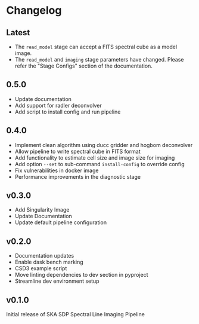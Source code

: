 # Changelog

## Latest

- The `read_model` stage can accept a FITS spectral cube as a model image.
- The `read_model` and `imaging` stage parameters have changed. Please refer the "Stage Configs" section of the documentation.

## 0.5.0

- Update documentation
- Add support for radler deconvolver
- Add script to install config and run pipeline

## 0.4.0

- Implement clean algorithm using ducc gridder and hogbom deconvolver
- Allow pipeline to write spectral cube in FITS format
- Add functionality to estimate cell size and image size for imaging
- Add option `--set` to sub-command `install-config` to override config
- Fix vulnerabilities in docker image
- Performance improvements in the diagnostic stage

## v0.3.0

- Add Singularity Image
- Update Documentation
- Update default pipeline configuration

## v0.2.0

- Documentation updates
- Enable dask bench marking
- CSD3 example script
- Move linting dependencies to dev section in pyproject
- Streamline dev environment setup

## v0.1.0

Initial release of SKA SDP Spectral Line Imaging Pipeline
